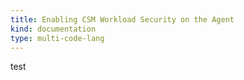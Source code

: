 ```yaml
---
title: Enabling CSM Workload Security on the Agent
kind: documentation
type: multi-code-lang
---
```


test